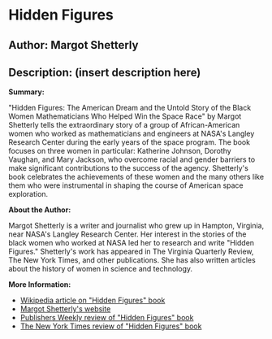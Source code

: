 # Hidden Figures
## Author: Margot Shetterly
## Description: (insert description here)
**Summary:**

"Hidden Figures: The American Dream and the Untold Story of the Black Women Mathematicians Who Helped Win the Space Race" by Margot Shetterly tells the extraordinary story of a group of African-American women who worked as mathematicians and engineers at NASA's Langley Research Center during the early years of the space program. The book focuses on three women in particular: Katherine Johnson, Dorothy Vaughan, and Mary Jackson, who overcome racial and gender barriers to make significant contributions to the success of the agency. Shetterly's book celebrates the achievements of these women and the many others like them who were instrumental in shaping the course of American space exploration.

**About the Author:**

Margot Shetterly is a writer and journalist who grew up in Hampton, Virginia, near NASA's Langley Research Center. Her interest in the stories of the black women who worked at NASA led her to research and write "Hidden Figures." Shetterly's work has appeared in The Virginia Quarterly Review, The New York Times, and other publications. She has also written articles about the history of women in science and technology.

**More Information:**

* [Wikipedia article on "Hidden Figures" book](https://en.wikipedia.org/wiki/Hidden_Figures_(book))
* [Margot Shetterly's website](https://margotshetterly.com)
* [Publishers Weekly review of "Hidden Figures" book](https://www.publishersweekly.com/978-0-06-236361-9)
* [The New York Times review of "Hidden Figures" book](https://www.nytimes.com/2016/09/04/books/review/hidden-figures-by-margot-shetterly.html)
